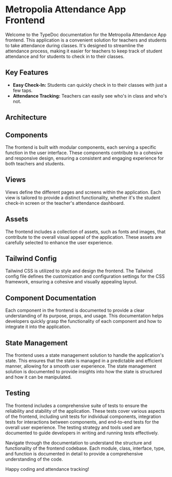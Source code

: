 # Metropolia Attendance App Frontend

Welcome to the TypeDoc documentation for the Metropolia Attendance App frontend. This application is a convenient solution for teachers and students to take attendance during classes. It's designed to streamline the attendance process, making it easier for teachers to keep track of student attendance and for students to check in to their classes.

## Key Features
- **Easy Check-In:** Students can quickly check in to their classes with just a few taps.
- **Attendance Tracking:** Teachers can easily see who's in class and who's not.

## Architecture

## Components
The frontend is built with modular components, each serving a specific function in the user interface. These components contribute to a cohesive and responsive design, ensuring a consistent and engaging experience for both teachers and students.

## Views
Views define the different pages and screens within the application. Each view is tailored to provide a distinct functionality, whether it's the student check-in screen or the teacher's attendance dashboard.

## Assets
The frontend includes a collection of assets, such as fonts and images, that contribute to the overall visual appeal of the application. These assets are carefully selected to enhance the user experience.

## Tailwind Config
Tailwind CSS is utilized to style and design the frontend. The Tailwind config file defines the customization and configuration settings for the CSS framework, ensuring a cohesive and visually appealing layout.

## Component Documentation
Each component in the frontend is documented to provide a clear understanding of its purpose, props, and usage. This documentation helps developers quickly grasp the functionality of each component and how to integrate it into the application.

## State Management
The frontend uses a state management solution to handle the application's state. This ensures that the state is managed in a predictable and efficient manner, allowing for a smooth user experience. The state management solution is documented to provide insights into how the state is structured and how it can be manipulated.

## Testing
The frontend includes a comprehensive suite of tests to ensure the reliability and stability of the application. These tests cover various aspects of the frontend, including unit tests for individual components, integration tests for interactions between components, and end-to-end tests for the overall user experience. The testing strategy and tools used are documented to guide developers in writing and running tests effectively.

Navigate through the documentation to understand the structure and functionality of the frontend codebase. Each module, class, interface, type, and function is documented in detail to provide a comprehensive understanding of the code.

Happy coding and attendance tracking!
